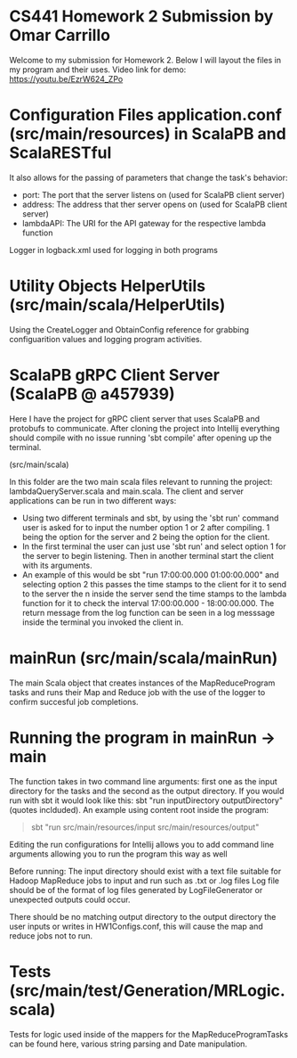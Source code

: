 # CS441 Homework 2 Submission by Omar Carrillo
Welcome to my submission for Homework 2. Below I will layout the files in my program and their uses. Video link for demo: https://youtu.be/EzrW624_ZPo


# Configuration Files application.conf (src/main/resources) in ScalaPB and ScalaRESTful
It also allows for the passing of parameters that change the task's behavior:
- port: The port that the server listens on (used for ScalaPB client server)
- address: The address that ther server opens on (used for ScalaPB client server)
- lambdaAPI: The URI for the API gateway for the respective lambda function 

Logger in logback.xml used for logging in both programs

# Utility Objects HelperUtils (src/main/scala/HelperUtils)
Using the CreateLogger and ObtainConfig reference for grabbing configuarition values and logging program activities.

# ScalaPB gRPC Client Server (ScalaPB @ a457939)
Here I have the project for gRPC client server that uses ScalaPB and protobufs to communicate.
After cloning the project into Intellij everything should compile with no issue running 'sbt compile' after opening up the terminal.

(src/main/scala)

In this folder are the two main scala files relevant to running the project: lambdaQueryServer.scala and main.scala.
The client and server applications can be run in two different ways:
- Using two different terminals and sbt, by using the 'sbt run' command user is asked for to input the number option 1 or 2 after compiling. 1 being the option for the   server and 2 being the option for the client. 
- In the first terminal the user can just use 'sbt run' and select option 1 for the server to begin listening. Then in another terminal start the client with its         arguments. 
- An example of this would be sbt "run 17:00:00.000 01:00:00.000" and selecting option 2 this passes the time stamps to the client for it to send to the server the n   inside the server send the time stamps to the lambda function for it to check the interval 17:00:00.000 - 18:00:00.000. The return message from the log function can   be seen in a log messsage inside the terminal you invoked the client in.


# mainRun (src/main/scala/mainRun)
The main Scala object that creates instances of the MapReduceProgram tasks and runs their Map and Reduce job with the use of the logger to confirm succesful job completions.

# Running the program in mainRun -> main
The function takes in two command line arguments: first one as the input directory for the tasks and the second as the output directory.
If you would run with sbt it would look like this: sbt "run inputDirectory outputDirectory" (quotes inclduded). An example using content root inside the program:
> sbt "run src/main/resources/input src/main/resources/output"

Editing the run configurations for Intellij allows you to add command line arguments allowing you to run the program this way as well

Before running:
The input directory should exist with a text file suitable for Hadoop MapReduce jobs to input and run such as .txt or .log files
Log file should be of the format of log files generated by LogFileGenerator or unexpected outputs could occur.

There should be no matching output directory to the output directory the user inputs or writes in HW1Configs.conf, this will cause the map and reduce jobs not to run.

# Tests (src/main/test/Generation/MRLogic.scala)
Tests for logic used inside of the mappers for the MapReduceProgramTasks can be found here, various string parsing and Date manipulation. 

